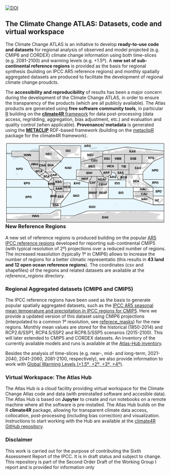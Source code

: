 [![DOI](https://zenodo.org/badge/179907799.svg)](https://zenodo.org/badge/latestdoi/179907799)

## The Climate Change ATLAS: Datasets, code and virtual workspace

The Climate Change ATLAS is an initiative to develop **ready-to-use code and datasets** for regional analysis of observed and model projected (e.g. CMIP6 and CORDEX) climate change information using both time-slices (e.g. 2081-2100) and warming levels (e.g. +1.5º). A **new set of sub-continental reference regions** is provided as the basis for regional synthesis (building on IPCC AR5 reference regions) and monthly spatially aggregated datasets are produced to facilitate the development of regional climate change proudcts. 

The **accessibility and reproducibility** of results has been a major concern during the development of the Climate Change ATLAS, in order to ensure the transparency of the products (which are all publicly available). The Atlas products are generated using **free software community tools**, in particular [R](https://www.r-project.org) building on the [**climate4R** framework](https://github.com/SantanderMetGroup/climate4R) for data post-processing (data access, regridding, aggregation, bias adjustment, etc.) and evaluation and quality control (when applicable). **Provenance/ metadata** is generated using the [**METACLIP**](http://www.metaclip.org) RDF-based framework (building on the [metaclipR](https://github.com/metaclip/metaclipR) package for the climate4R framework).

<img src="/man/reference_regions.png" align="left" alt="" width="500" />

### New Reference Regions 
A new set of reference regions is produced building on the popular [AR5 IPCC reference regions](http://www.ipcc-data.org/guidelines/pages/ar5_regions.html) developed for reporting sub-continental CMIP5 (with typical resolution of 2º) projections over a reduced number of regions. The increased reasolution (typically 1º in CMIP6) allows to increase the number of regions for a better climatic representatio (this results in **43 land and 12 open ocean reference regions**). The coordinates (csv and shapefiles) of the regions and related datasets are available at the *reference_regions* directory.

### Regional Aggregated datasets (CMIP6 and CMIP5)
The IPCC reference regions have been used as the basis to generate popular spatially aggregated datasets, such as the [IPCC AR5 seasonal mean temperature and precipitation in IPCC regions for CMIP5](https://catalogue.ceda.ac.uk/uuid/9d0f61dc7a1b4017b22d88f9d38ab398). Here we provide a updated version of this dataset using CMIP6 projections (interpolated to a common 1º resolution, see [referece_masks](https://github.com/SantanderMetGroup/ATLAS/tree/master/reference_masks)) for the new regions. Monthly mean values are stored for the historical (1850-2014) and RCP2.6/SSP1, RCP4.5/SSP2 and RCP8.5/SSP5 scenarios (2015-2100). This will later extended to CMIP5 and CORDEX datasets. An inventory of the currently available models and runs is available at the [Atlas-Hub inventory](https://github.com/SantanderMetGroup/ATLAS/tree/master/AtlasHub-inventory).

Besides the analysis of time-slices (e.g. near-, mid- and long-term, 2021-2040, 2041-2060, 2081-2100, respectively), we also provide information to work with [Global Warming Levels (+1.5º, +2º, +3º, +4º)](https://github.com/SantanderMetGroup/ATLAS/tree/master/GWL). 

### Virtual Workspace: The Atlas Hub
The Atlas Hub is a cloud facility providing virtual workspace for the Climate Change Atlas code and data (with preinstalled software and accesible data). The Atlas Hub is based on **Jupyter** to create and run notebooks on a remote machine where all the software is pre-installed. The Atlas Hub builds on the R **climate4R** package, allowing for transparent climate data access, collocation, post-processing (including bias correction) and visualization. Instructions to start working with the Hub are available at the [climate4R GitHub repository](https://github.com/SantanderMetGroup/climate4R).

### Disclaimer

This work is carried out for the purpose of contributing the Sixth Assessment Report of the IPCC. It is in draft status and subject to change. This repository is part of the Second Order Draft of the Working Group I report and is provided for information only
